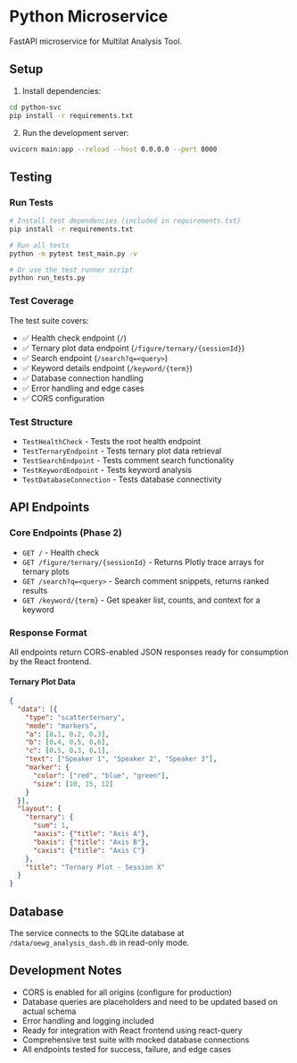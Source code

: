 
# Python Microservice

FastAPI microservice for Multilat Analysis Tool.

## Setup

1. Install dependencies:
```bash
cd python-svc
pip install -r requirements.txt
```

2. Run the development server:
```bash
uvicorn main:app --reload --host 0.0.0.0 --port 8000
```

## Testing

### Run Tests
```bash
# Install test dependencies (included in requirements.txt)
pip install -r requirements.txt

# Run all tests
python -m pytest test_main.py -v

# Or use the test runner script
python run_tests.py
```

### Test Coverage
The test suite covers:
- ✅ Health check endpoint (`/`)
- ✅ Ternary plot data endpoint (`/figure/ternary/{sessionId}`)
- ✅ Search endpoint (`/search?q=<query>`)
- ✅ Keyword details endpoint (`/keyword/{term}`)
- ✅ Database connection handling
- ✅ Error handling and edge cases
- ✅ CORS configuration

### Test Structure
- `TestHealthCheck` - Tests the root health endpoint
- `TestTernaryEndpoint` - Tests ternary plot data retrieval
- `TestSearchEndpoint` - Tests comment search functionality
- `TestKeywordEndpoint` - Tests keyword analysis
- `TestDatabaseConnection` - Tests database connectivity

## API Endpoints

### Core Endpoints (Phase 2)

- `GET /` - Health check
- `GET /figure/ternary/{sessionId}` - Returns Plotly trace arrays for ternary plots
- `GET /search?q=<query>` - Search comment snippets, returns ranked results
- `GET /keyword/{term}` - Get speaker list, counts, and context for a keyword

### Response Format

All endpoints return CORS-enabled JSON responses ready for consumption by the React frontend.

#### Ternary Plot Data
```json
{
  "data": [{
    "type": "scatterternary",
    "mode": "markers", 
    "a": [0.1, 0.2, 0.3],
    "b": [0.4, 0.5, 0.6],
    "c": [0.5, 0.3, 0.1],
    "text": ["Speaker 1", "Speaker 2", "Speaker 3"],
    "marker": {
      "color": ["red", "blue", "green"],
      "size": [10, 15, 12]
    }
  }],
  "layout": {
    "ternary": {
      "sum": 1,
      "aaxis": {"title": "Axis A"},
      "baxis": {"title": "Axis B"},
      "caxis": {"title": "Axis C"}
    },
    "title": "Ternary Plot - Session X"
  }
}
```

## Database

The service connects to the SQLite database at `/data/oewg_analysis_dash.db` in read-only mode.

## Development Notes

- CORS is enabled for all origins (configure for production)
- Database queries are placeholders and need to be updated based on actual schema
- Error handling and logging included
- Ready for integration with React frontend using react-query
- Comprehensive test suite with mocked database connections
- All endpoints tested for success, failure, and edge cases
